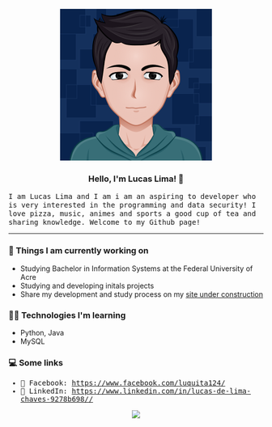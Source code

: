 <!--
**MayaraMachado/MayaraMachado** is a ✨ _special_ ✨ repository because its `README.md` (this file) appears on your GitHub profile. -->

<p align="center">
  <img src="Cartoonify.png" width="300px" >
<h3 align="center">
Hello, I'm Lucas Lima! 👋 
</h3>
 <samp>
I am Lucas Lima and I am i am an aspiring to developer who is very interested in the programming and data security! I love pizza, music, animes and sports a good cup of tea and sharing knowledge. Welcome to my Github page!
  </samp>
</p>

----
<h3>
 🌱 Things I am currently working on
</h3>
 <ul>
  <li> Studying Bachelor in Information Systems at the Federal University of Acre  </li>
  <li> Studying and developing initals projects  </li>
  <li> Share my development and study process on my <a href="link"> site under construction </a> </li>
 </ul>
 
 <h3>
👩‍💻 Technologies I'm learning
</h3>
 <ul>
  <li> Python, Java </li>
  <li> MySQL</li>
 </ul>

<h3>
    💻 Some links 
</h3>
<samp>
  
- :art: Facebook: https://www.facebook.com/luquita124/ <br>
- :briefcase: LinkedIn: https://www.linkedin.com/in/lucas-de-lima-chaves-9278b698// <br>
</samp>
</p>

<p align="center">
    <img src="https://media4.giphy.com/media/3IFDC29z1R8tQOU5Ha/giphy.gif?cid=ecf05e47s7p8dawsryg2ngztwxm5ss3q7wordmze90oows1i&rid=giphy.gif&ct=g"  width="200px">

</p>
